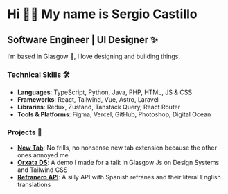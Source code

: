 # Hi 👋🏼 My name is Sergio Castillo

## Software Engineer | UI Designer ✨

I’m based in Glasgow 🏴󠁧󠁢󠁳󠁣󠁴󠁿, I love designing and building things.

### Technical Skills 🛠️
* **Languages**: TypeScript, Python, Java, PHP, HTML, JS & CSS
* **Frameworks**: React, Tailwind, Vue, Astro, Laravel
* **Libraries**: Redux, Zustand, Tanstack Query, React Router
* **Tools & Platforms**: Figma, Vercel, GitHub, Photoshop, Digital Ocean

### Projects 🚀
* [**New Tab**](https://chromewebstore.google.com/detail/new-tab/kjlakklebomiijfpbhknagjajcbejden): No frills, no nonsense new tab extension because the other ones annoyed me
* [**Orxata DS**](https://orxata.sergiocastillo.dev/): A demo I made for a talk in Glasgow Js on Design Systems and Tailwind CSS
* [**Refranero API**](https://refranero.sergiocastillo.dev/): A silly API with Spanish refranes and their literal English translations
